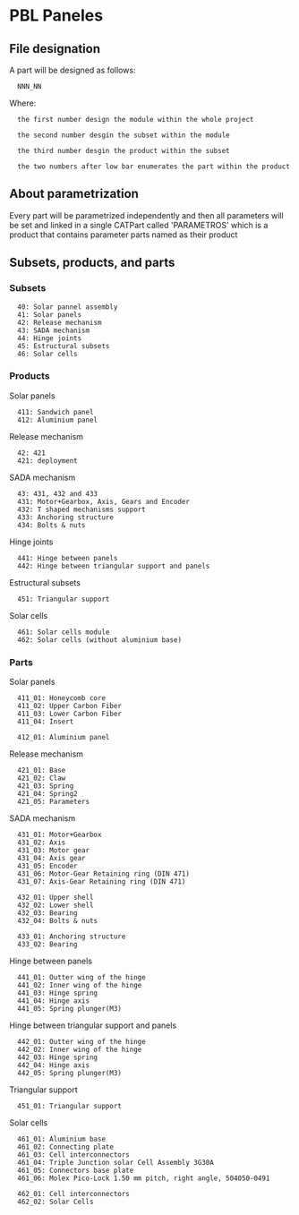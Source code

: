 # PBL Paneles

## File designation

A part will be designed as follows:
      
      NNN_NN

Where:

      the first number design the module within the whole project

      the second number desgin the subset within the module

      the third number desgin the product within the subset

      the two numbers after low bar enumerates the part within the product
  
## About parametrization

Every part will be parametrized independently and then all parameters will be set and linked in a single CATPart called 'PARAMETROS' which is a product that contains parameter parts named as their product
 

## Subsets, products, and parts 

### Subsets
      40: Solar pannel assembly
      41: Solar panels 
      42: Release mechanism
      43: SADA mechanism
      44: Hinge joints
      45: Estructural subsets
      46: Solar cells

### Products

Solar panels

      411: Sandwich panel
      412: Aluminium panel

Release mechanism

      42: 421
      421: deployment
      

SADA mechanism

      43: 431, 432 and 433
      431: Motor+Gearbox, Axis, Gears and Encoder
      432: T shaped mechanisms support
      433: Anchoring structure
      434: Bolts & nuts

Hinge joints

      441: Hinge between panels
      442: Hinge between triangular support and panels

Estructural subsets
      
      451: Triangular support

Solar cells

      461: Solar cells module
      462: Solar cells (without aluminium base)

### Parts

Solar panels

      411_01: Honeycomb core
      411_02: Upper Carbon Fiber
      411_03: Lower Carbon Fiber
      411_04: Insert
      
      412_01: Aluminium panel
      

Release mechanism

      421_01: Base
      421_02: Claw
      421_03: Spring
      421_04: Spring2
      421_05: Parameters
  
SADA mechanism

      431_01: Motor+Gearbox
      431_02: Axis
      431_03: Motor gear
      431_04: Axis gear
      431_05: Encoder
      431_06: Motor-Gear Retaining ring (DIN 471)
      431_07: Axis-Gear Retaining ring (DIN 471)
      
      432_01: Upper shell
      432_02: Lower shell
      432_03: Bearing
      432_04: Bolts & nuts
      
      433_01: Anchoring structure 
      433_02: Bearing

Hinge between panels

      441_01: Outter wing of the hinge
      441_02: Inner wing of the hinge
      441_03: Hinge spring
      441_04: Hinge axis
      441_05: Spring plunger(M3)

Hinge between triangular support and panels

      442_01: Outter wing of the hinge
      442_02: Inner wing of the hinge
      442_03: Hinge spring
      442_04: Hinge axis
      442_05: Spring plunger(M3)
 
Triangular support
 
      451_01: Triangular support

Solar cells

      461_01: Aluminium base
      461_02: Connecting plate
      461_03: Cell interconnectors
      461_04: Triple Junction solar Cell Assembly 3G30A
      461_05: Connectors base plate
      461_06: Molex Pico-Lock 1.50 mm pitch, right angle, 504050-0491

      462_01: Cell interconnectors
      462_02: Solar Cells
